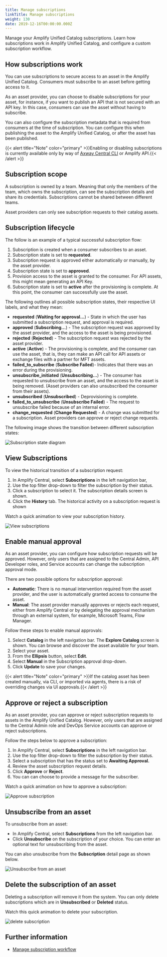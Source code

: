 ```yaml
---
title: Manage subscriptions
linkTitle: Manage subscriptions
weight: 130
date: 2019-12-16T00:00:00.000Z
---
```

Manage your Amplify Unified Catalog subscriptions. Learn how subscriptions work in Amplify Unified Catalog, and configure a custom subscription workflow.

## How subscriptions work

You can use subscriptions to secure access to an asset in the Amplify Unified Catalog. Consumers must subscribe to an asset before getting access to it.

As an asset provider, you can choose to disable subscriptions for your asset, for instance, if you want to publish an API that is not secured with an API key. In this case, consumers can use the asset without having to subscribe.

You can also configure the subscription metadata that is required from consumers at the time of subscription. You can configure this when publishing the asset to the Amplify Unified Catalog, or after the asset has been published.

{{< alert title="Note" color="primary" >}}Enabling or disabling subscriptions is currently available only by way of [Axway Central CLI](/docs/integrate_with_central/cli_central/) or Amplify API.{{< /alert >}}

## Subscription scope

A subscription is owned by a team. Meaning that only the members of the team, which owns the subscription, can see the subscription details and share its credentials. Subscriptions cannot be shared between different teams.

Asset providers can only see subscription requests to their catalog assets.

## Subscription lifecycle

The follow is an example of a typical successful subscription flow:

1. Subscription is created when a consumer subscribes to an asset.
2. Subscription state is set to **requested**.
3. Subscription request is approved either automatically or manually, by the asset provider.
4. Subscription state is set to **approved**.
5. Provision access to the asset is granted to the consumer. For API assets, this might mean generating an API Key.
6. Subscription state is set to **active** after the provisioning is complete. At this point, the consumer can successfully use the asset.

The following outlines all possible subscription states, their respective UI labels, and what they mean:

* **requested** (**Waiting for approval...**) - State in which the user has submitted a subscription request, and approval is required.
* **approved** (**Subscribing...**) - The subscription request was approved by the asset provider, and the access to the asset is being provisioned.
* **rejected** (**Rejected**) - The subscription request was rejected by the asset provider.
* **active** (**Active**) - The provisioning is complete, and the consumer can use the asset, that is, they can make an API call for API assets or exchange files with a partner for MFT assets.
* **failed_to_subscribe** (**Subscribe Failed**)- Indicates that there was an error during the provisioning.
* **unsubscribe_initiated** (**Unsubscribing...**) - The consumer has requested to unsubscribe from an asset, and the access to the asset is being removed. (Asset providers can also unsubscribed the consumer from their assets).
* **unsubscribed** (**Unsubscribed**) - Deprovisioning is complete.
* **failed_to_unsubscribe** (**Unsubscribe Failed**) - The request to unsubscribe failed because of an internal error.
* **change_requested** (**Change Requested**) - A change was submitted for a subscription. Asset providers can approve or reject change requests.

The following image shows the transition between different subscription states:

![Subscription state diagram](/Images/catalog/api-subscription-state-diagram.png)

## View Subscriptions

To view the historical transition of a subscription request:

1. In Amplify Central, select **Subscriptions** in the left navigation bar,
2. Use the top filter drop-down to filter the subscription by their status.
3. Click a subscription to select it. The subscription details screen is shown.
4. Click the **History** tab. The historical activity on a subscription request is shown

Watch a quick animation to view your subscription history.

![View subscriptions](/Images/catalog/view_subscriptions.gif)

## Enable manual approval

As an asset provider, you can configure how subscription requests will be approved. However, only users that are assigned to the Central Admin, API Developer roles, and Service accounts can change the subscription approval mode.

There are two possible options for subscription approval:

* **Automatic**: There is no manual intervention required from the asset provider, and the user is automatically granted access to consume the asset.
* **Manual**: The asset provider manually approves or rejects each request, either from Amplify Central or by delegating the approval mechanism through an external system, for example,  Microsoft Teams, Flow Manager.

Follow these steps to enable manual approvals:

1. Select **Catalog** in the left navigation bar. The **Explore Catalog** screen is shown. You can browse and discover the asset available for your team.
2. Select your asset.
3. From the **Ellipsis** button, select **Edit**.
4. Select **Manual** in the Subscription approval drop-down.
5. Click **Update** to save your changes.

{{< alert title="Note" color="primary" >}}If the catalog asset has been created manually, via CLI, or imported via agents, there is a risk of overriding changes via UI approvals.{{< /alert >}}

## Approve or reject a subscription

As an asset provider, you can approve or reject subscription requests to assets in the Amplify Unified Catalog. However, only users that are assigned to the Central Admin role and DevOps Service accounts can approve or reject subscriptions.

Follow the steps below to approve a subscription:

1. In Amplify Central, select **Subscriptions** in the left navigation bar.
2. Use the top filter drop-down to filter the subscription by their status.
3. Select a subscription that has the status set to **Awaiting Approval.**
4. Review the asset subscription request details.
5. Click **Approve** or **Reject**.
6. You can can choose to provide a message for the subscriber.

Watch a quick animation on how to approve a subscription:

![Approve subscription](/Images/catalog/approved_subscription.gif)

## Unsubscribe from an asset

To unsubscribe from an asset:

* In Amplify Central, select **Subscriptions** from the left navigation bar.
* Click **Unsubscribe** on the subscription of your choice. You can enter an optional text for unsubscribing from the asset.

You can also unsubscribe from the **Subscription** detail page as shown below.

![Unsubscribe from an asset](/Images/catalog/unsubscribe_asset.gif)

## Delete the subscription of an asset

Deleting a subscription will remove it from the system. You can only delete subscriptions which are in **Unsubscribed** or **Deleted** status.

Watch this quick animation to delete your subscription.

![delete subscription](/Images/catalog/delete_subscription.gif)

## Further information

* [Manage subscription workflow](/docs/connect_manage_environ/connected_agent_common_reference/manage_subscription_workflow/)
